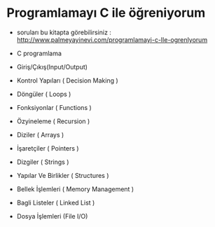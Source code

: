 # Programlamayı C ile öğreniyorum

- soruları bu kitapta görebilirsiniz :  http://www.palmeyayinevi.com/programlamayi-c-Ile-ogrenIyorum

- C programlama
- Giriş/Çıkış(Input/Output)
- Kontrol Yapıları ( Decision Making )
- Döngüler ( Loops )
- Fonksiyonlar ( Functions )
- Özyineleme ( Recursion )
- Diziler ( Arrays )
- İşaretçiler ( Pointers )
- Dizgiler ( Strings )
- Yapılar Ve Birlikler ( Structures )
- Bellek İşlemleri ( Memory Management )
- Bagli Listeler ( Linked List )
- Dosya İşlemleri (File I/O)
